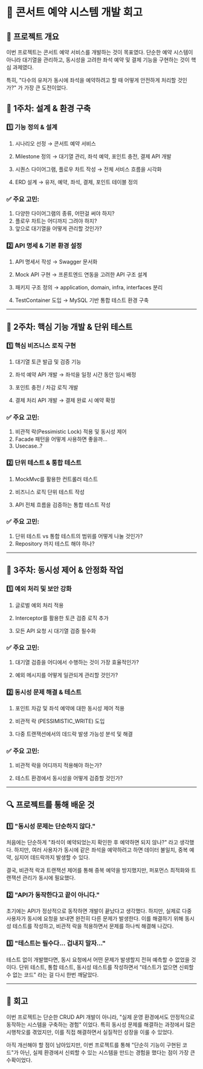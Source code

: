# 📌 콘서트 예약 시스템 개발 회고

## 🔹 프로젝트 개요

이번 프로젝트는 콘서트 예약 서비스를 개발하는 것이 목표였다. 단순한 예약 시스템이 아니라 대기열을 관리하고, 동시성을 고려한 좌석 예약 및 결제 기능을 구현하는 것이 핵심 과제였다.

특히, "다수의 유저가 동시에 좌석을 예약하려고 할 때 어떻게 안전하게 처리할 것인가?" 가 가장 큰 도전이었다.


## 📅 1주차: 설계 & 환경 구축

### 1️⃣ 기능 정의 & 설계

1. 시나리오 선정 → 콘서트 예약 서비스

2. Milestone 정의 → 대기열 관리, 좌석 예약, 포인트 충전, 결제 API 개발

3. 시퀀스 다이어그램, 플로우 차트 작성 → 전체 서비스 흐름을 시각화

4. ERD 설계 → 유저, 예약, 좌석, 결제, 포인트 테이블 정의

### ✅ 주요 고민:

1. 다양한 다이어그램의 종류, 어떤걸 써야 하지?
2. 플로우 차트는 어디까지 그려야 하지?
3. 앞으로 대기열을 어떻게 관리할 것인가?

### 2️⃣ API 명세 & 기본 환경 설정

1. API 명세서 작성 → Swagger 문서화

2. Mock API 구현 → 프론트엔드 연동을 고려한 API 구조 설계

3. 패키지 구조 정의 → application, domain, infra, interfaces 분리

4. TestContainer 도입 → MySQL 기반 통합 테스트 환경 구축
---
## 📅 2주차: 핵심 기능 개발 & 단위 테스트

### 1️⃣ 핵심 비즈니스 로직 구현

1. 대기열 토큰 발급 및 검증 기능

2. 좌석 예약 API 개발 → 좌석을 일정 시간 동안 임시 배정

3. 포인트 충전 / 차감 로직 개발

4. 결제 처리 API 개발 → 결제 완료 시 예약 확정

### ✅ 주요 고민:

1. 비관적 락(Pessimistic Lock) 적용 및 동시성 제어
2. Facade 패턴을 어떻게 사용하면 좋을까...
2. Usecase..?

### 2️⃣ 단위 테스트 & 통합 테스트

1. MockMvc를 활용한 컨트롤러 테스트

2. 비즈니스 로직 단위 테스트 작성

3. API 전체 흐름을 검증하는 통합 테스트 작성

### ✅ 주요 고민:

1. 단위 테스트 vs 통합 테스트의 범위를 어떻게 나눌 것인가?
2. Repository 까지 테스트 해야 하나?
---
## 📅 3주차: 동시성 제어 & 안정화 작업

### 1️⃣ 예외 처리 및 보안 강화

1. 글로벌 예외 처리 적용

2. Interceptor를 활용한 토큰 검증 로직 추가

3. 모든 API 요청 시 대기열 검증 필수화

### ✅ 주요 고민:

1. 대기열 검증을 어디에서 수행하는 것이 가장 효율적인가?

2. 예외 메시지를 어떻게 일관되게 관리할 것인가?

### 2️⃣ 동시성 문제 해결 & 테스트

1. 포인트 차감 및 좌석 예약에 대한 동시성 제어 적용

2. 비관적 락 (PESSIMISTIC_WRITE) 도입

3. 다중 트랜잭션에서의 데드락 발생 가능성 분석 및 해결

### ✅ 주요 고민:

1. 비관적 락을 어디까지 적용해야 하는가?

2. 테스트 환경에서 동시성을 어떻게 검증할 것인가?
---
## 🔍 프로젝트를 통해 배운 것

### 1️⃣ "동시성 문제는 단순하지 않다."

처음에는 단순하게 "좌석이 예약되었는지 확인한 후 예약하면 되지 않나?" 라고 생각했다. 하지만, 여러 사용자가 동시에 같은 좌석을 예약하려고 하면 데이터 불일치, 중복 예약, 심지어 데드락까지 발생할 수 있다.

결국, 비관적 락과 트랜잭션 제어를 통해 중복 예약을 방지했지만, 퍼포먼스 최적화와 트랜잭션 관리가 동시에 필요했다.

### 2️⃣ "API가 동작한다고 끝이 아니다."

초기에는 API가 정상적으로 동작하면 개발이 끝났다고 생각했다. 하지만, 실제로 다중 사용자가 동시에 요청을 보내면 완전히 다른 문제가 발생한다. 이를 해결하기 위해 동시성 테스트를 작성하고, 비관적 락을 적용하면서 문제를 하나씩 해결해 나갔다.

### 3️⃣ "테스트는 필수다... 겁내지 말자..."

테스트 없이 개발했다면, 동시 요청에서 어떤 문제가 발생할지 전혀 예측할 수 없었을 것이다. 단위 테스트, 통합 테스트, 동시성 테스트를 작성하면서 "테스트가 없으면 신뢰할 수 없는 코드" 라는 걸 다시 한번 깨달았다.

---

## 🚀 회고

이번 프로젝트는 단순한 CRUD API 개발이 아니라, "실제 운영 환경에서도 안정적으로 동작하는 시스템을 구축하는 경험" 이었다. 특히 동시성 문제를 해결하는 과정에서 많은 시행착오를 겪었지만, 이를 직접 해결하면서 실질적인 성장을 이룰 수 있었다.

아직 개선해야 할 점이 남아있지만, 이번 프로젝트를 통해 "단순히 기능이 구현된 코드"가 아닌, 실제 환경에서 신뢰할 수 있는 시스템을 만드는 경험을 했다는 점이 가장 큰 수확이었다.

